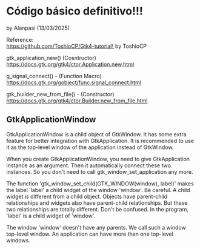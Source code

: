 # Código básico definitivo!!!
by Alanpasi (13/03/2025)

Reference:\
  https://github.com/ToshioCP/Gtk4-tutorial\
  by ToshioCP

gtk_application_new() (Cosntructor)\
  https://docs.gtk.org/gtk4/ctor.Application.new.html

g_signal_connect() - (Function Macro)\
  https://docs.gtk.org/gobject/func.signal_connect.html

gtk_builder_new_from_file() - (Constructor)\
  https://docs.gtk.org/gtk4/ctor.Builder.new_from_file.html


## GtkApplicationWindow
GtkApplicationWindow is a child object of GtkWindow. It has some extra feature for better integration with GtkApplication. It is recommended to use it as the top-level window of the application instead of GtkWindow.

When you create GtkApplicationWindow, you need to give GtkApplication instance as an argument. Then it automatically connect these two instances. So you don't need to call gtk_window_set_application any more.

The function 'gtk_window_set_child(GTK_WINDOW(window), label)' makes the label 'label' a child widget of the window 'window'. Be careful. A child widget is different from a child object. Objects have parent-child relationships and widgets also have parent-child relationships. But these two relationships are totally different. Don't be confused. In the program, 'label' is a child widget of 'window'.

The window 'window' doesn't have any parents. We call such a window top-level window. An application can have more than one top-level windows.
